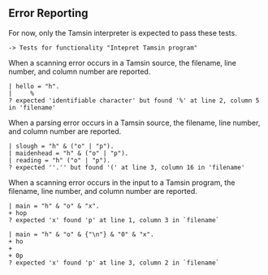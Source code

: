 Error Reporting
---------------

For now, only the Tamsin interpreter is expected to pass these tests.

    -> Tests for functionality "Intepret Tamsin program"

When a scanning error occurs in a Tamsin source, the filename, line number,
and column number are reported.

    | hello = "h".
    |     %
    ? expected 'identifiable character' but found '%' at line 2, column 5 in 'filename'

When a parsing error occurs in a Tamsin source, the filename, line number,
and column number are reported.

    | slough = "h" & ("o" | "p").
    | maidenhead = "h" & ("o" | "p").
    | reading = "h" ("o" | "p").
    ? expected ''.'' but found '(' at line 3, column 16 in 'filename'

When a scanning error occurs in the input to a Tamsin program, the filename,
line number, and column number are reported.

    | main = "h" & "o" & "x".
    + hop
    ? expected 'x' found 'p' at line 1, column 3 in `filename`

    | main = "h" & "o" & {"\n"} & "0" & "x".
    + ho
    + 
    + 0p
    ? expected 'x' found 'p' at line 3, column 2 in `filename`
